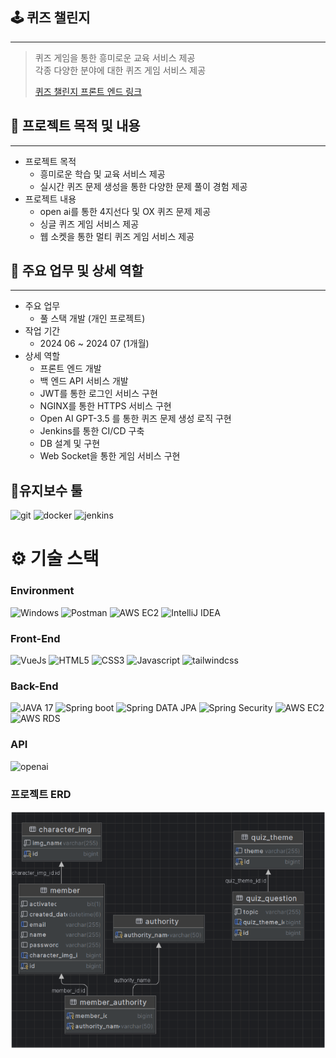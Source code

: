 ## 🕹 퀴즈 챌린지 

---
> 퀴즈 게임을 통한 흥미로운 교육 서비스 제공 </br>
> 각종 다양한 분야에 대한 퀴즈 게임 서비스 제공
> 
>  [퀴즈 챌린지 프론트 엔드 링크](https://github.com/0320kangk/quiz_challenge_front.git)


## 📕 프로젝트 목적 및 내용

----

+ 프로젝트 목적   
  + 흥미로운 학습 및 교육 서비스 제공
  + 실시간 퀴즈 문제 생성을 통한 다양한 문제 풀이 경험 제공
+ 프로젝트 내용
  + open ai를 통한 4지선다 및 OX 퀴즈 문제 제공
  + 싱글 퀴즈 게임 서비스 제공
  + 웹 소켓을 통한 멀티 퀴즈 게임 서비스 제공


## 📝 주요 업무 및 상세 역할

---

+ 주요 업무
  + 풀 스택 개발 (개인 프로젝트)
+ 작업 기간
  + 2024 06 ~ 2024 07 (1개월)
+ 상세 역할
  + 프론트 엔드 개발
  + 백 엔드 API 서비스 개발
  + JWT를 통한 로그인 서비스 구현
  + NGINX를 통한 HTTPS 서비스 구현
  + Open AI GPT-3.5 를 통한 퀴즈 문제 생성 로직 구현
  + Jenkins를 통한 CI/CD 구축
  + DB 설계 및 구현
  + Web Socket을 통한 게임 서비스 구현



## 🤝유지보수 툴
![git](http://img.shields.io/badge/Git-red?style=for-the-badge&logo=Git&logoColor=white)
![docker](http://img.shields.io/badge/docker-blue?style=for-the-badge&logo=Docker&logoColor=white)
![jenkins](http://img.shields.io/badge/jenkins-red?style=for-the-badge&logo=Jenkins&logoColor=white)

# ⚙️ 기술 스택

### Environment
![Windows](http://img.shields.io/badge/WINDOW-blue?style=for-the-badge&logo=Windows&logoColor=white)
![Postman](http://img.shields.io/badge/POSTMAN-orange?style=for-the-badge&logo=Postman&logoColor=white)
![AWS EC2](http://img.shields.io/badge/AMAZON_AWS-black?style=for-the-badge&logo=Amazon-AWS&logoColor=white)
![IntelliJ IDEA](http://img.shields.io/badge/Intellij-black?style=for-the-badge&logo=IntelliJ-IDEA&logoColor=white)


### Front-End
![VueJs](http://img.shields.io/badge/Vue.js-005F0F?style=for-the-badge&logo=Vue.js&logoColor=white)
![HTML5](https://img.shields.io/badge/html5-E34F26?style=for-the-badge&logo=html5&logoColor=white)
![CSS3](https://img.shields.io/badge/css3-1572B6?style=for-the-badge&logo=CSS3&logoColor=white)
![Javascript](https://img.shields.io/badge/javascript-F7DF1E?style=for-the-badge&logo=javascript&logoColor=white)
![tailwindcss](https://img.shields.io/badge/tailwindcss-blue?style=for-the-badge&logo=tailwindcss&logoColor=white)


### Back-End
![JAVA 17](https://img.shields.io/badge/JAVA_17-blue?style=for-the-badge)
![Spring boot](https://img.shields.io/badge/spring_boot-6DB33F?style=for-the-badge&logo=springboot&logoColor=white)
![Spring DATA JPA](https://img.shields.io/badge/spring_data_jpa-6DB33F?style=for-the-badge)
![Spring Security](https://img.shields.io/badge/spring_Security-6DB33F?style=for-the-badge&logo=Spring-Security&logoColor=white)
![AWS EC2](https://img.shields.io/badge/AWS_EC2-orange?style=for-the-badge&logo=Amazon-EC2&logoColor=white)
![AWS RDS](https://img.shields.io/badge/AWS_RDS-527FFF?style=for-the-badge&logo=Amazon-RDS&logoColor=white)

### API
![openai](https://img.shields.io/badge/open_ai-412991?style=for-the-badge&logo=openai&logoColor=white)

### 프로젝트 ERD
![project_erd.png](project_erd.png)





